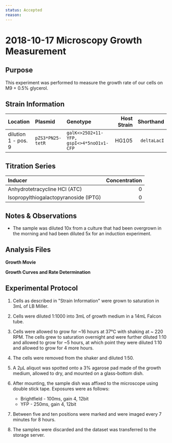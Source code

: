 ```yaml
---
status: Accepted 
reason: 
---
```


# 2018-10-17 Microscopy Growth Measurement

## Purpose
This experiment was performed to measure the growth rate of our cells on M9 + 0.5% glycerol.

## Strain Information
| Location | Plasmid | Genotype | Host Strain | Shorthand |
| :------- | :------ | :------- | ----------: | --------: |
| dilution 1 - pos. 9 | `pZS3*PN25-tetR`| `galK<>25O2+11-YFP, gspI<>4*5noO1v1-CFP` |  HG105 |`deltaLacI` |

## Titration Series

| Inducer | Concentration |
| :------ | ------------: |
| Anhydrotetracycline HCl (ATC) | 0 |
| Isopropylthiogalactopyranoside (IPTG) | 0|

## Notes & Observations
* The sample was diluted 10x from a culture that had been overgrown in the morning and had been diluted 5x for an induction experiment.

## Analysis Files

**Growth Movie**
![]()

**Growth Curves and Rate Determination**
![]()

## Experimental Protocol

1. Cells as described in "Strain Information" were grown to saturation in 3mL of LB Miller.

2. Cells were diluted 1:1000 into 3mL of growth medium in a 14mL Falcon tube.

3. Cells were allowed to grow for ~16 hours at 37°C with shaking at ~ 220 RPM. The cells grew to saturation overnight and were further diluted 1:10 and allowed to grow for ~5 hours, at which point they were diluted 1:10 and allowed to grow for 4 more hours.

4. The cells were removed from the shaker and diluted 1:50.

5. A 2µL aliquot was spotted onto a 3% agarose pad made of the growth medium, allowed to dry, and mounted on a glass-bottom dish.

6. After mounting, the sample dish was affixed to the microscope using double stick tape. Exposures were as follows:
    - Brightfield - 100ms, gain 4, 12bit
    - YFP - 250ms, gain 4, 12bit

7. Between five and ten positions were marked and were imaged every 7 minutes for 8 hours.

8. The samples were discarded and the dataset was transferred to the storage server.